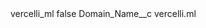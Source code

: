 <?xml version="1.0" encoding="UTF-8"?>
<CustomMetadata xmlns="http://soap.sforce.com/2006/04/metadata" xmlns:xsi="http://www.w3.org/2001/XMLSchema-instance" xmlns:xsd="http://www.w3.org/2001/XMLSchema">
    <label>vercelli_ml</label>
    <protected>false</protected>
    <values>
        <field>Domain_Name__c</field>
        <value xsi:type="xsd:string">vercelli.ml</value>
    </values>
</CustomMetadata>
